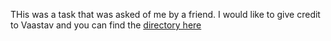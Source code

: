 THis was a task that was asked of me by a friend. I would like to give credit to Vaastav and you can find the [directory here](https://github.com/vaastav/Fantasy-Premier-League/tree/46277afda009b340e738336dabc4b0822dd80c57/data/2024-25) 
